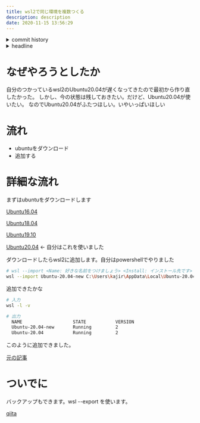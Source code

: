 ```yaml
---
title: wsl2で同じ環境を複数つくる
description: description
date: 2020-11-15 13:56:29
---
```

<!-- history area start -->
<details><summary>commit history</summary><div><ol>

</ol></div></details>
<!-- history area end -->
<!-- toc area start -->
<details><summary>headline</summary><div>
<!-- START doctoc generated TOC please keep comment here to allow auto update -->
<!-- DON'T EDIT THIS SECTION, INSTEAD RE-RUN doctoc TO UPDATE -->


- [なぜやろうとしたか](#%E3%81%AA%E3%81%9C%E3%82%84%E3%82%8D%E3%81%86%E3%81%A8%E3%81%97%E3%81%9F%E3%81%8B)
- [流れ](#%E6%B5%81%E3%82%8C)
- [詳細な流れ](#%E8%A9%B3%E7%B4%B0%E3%81%AA%E6%B5%81%E3%82%8C)
- [ついでに](#%E3%81%A4%E3%81%84%E3%81%A7%E3%81%AB)

<!-- END doctoc generated TOC please keep comment here to allow auto update -->

</div></details>

<!-- toc area end -->
# なぜやろうとしたか
自分のつかっているwsl2のUbuntu20.04が遅くなってきたので最初から作り直したかった。
しかし、今の状態は残しておきたい。だけど、Ubuntu20.04が使いたい。
なのでUbuntu20.04がふたつほしい。いやいっぱいほしい

# 流れ
- ubuntuをダウンロード
- 追加する

# 詳細な流れ
まずはubuntuをダウンロードします

[Ubuntu16.04](https://cloud-images.ubuntu.com/xenial/current/)

[Ubuntu18.04](https://cloud-images.ubuntu.com/bionic/current/)

[Ubuntu19.10](https://cloud-images.ubuntu.com/eoan/current/)

[Ubuntu20.04](https://cloud-images.ubuntu.com/focal/current/) ← 自分はこれを使いました

ダウンロードしたらwsl2に追加します。自分はpowershellでやりました

```bash
# wsl --import <Name: 好きな名前をつけましょう> <Install: インストール先です> <File: 先程ダウンロードしたファイルのパスです>
wsl --import Ubuntu-20.04-new C:\Users\kajir\AppData\Local\Ubuntu-20.04-new .\Downloads\focal-server-cloudimg-amd64-wsl.rootfs.tar.gz
```

追加できたかな

```bash
# 入力
wsl -l -v

# 出力
  NAME                   STATE           VERSION
  Ubuntu-20.04-new       Running         2
  Ubuntu-20.04           Running         2
```

このように追加できました。

[元の記事](https://www.hanselman.com/blog/easily-move-wsl-distributions-between-windows-10-machines-with-import-and-export)

# ついでに
バックアップもできます。wsl --export を使います。

[qiita](https://qiita.com/souyakuchan/items/9f95043cf9c4eda2e1cc)
